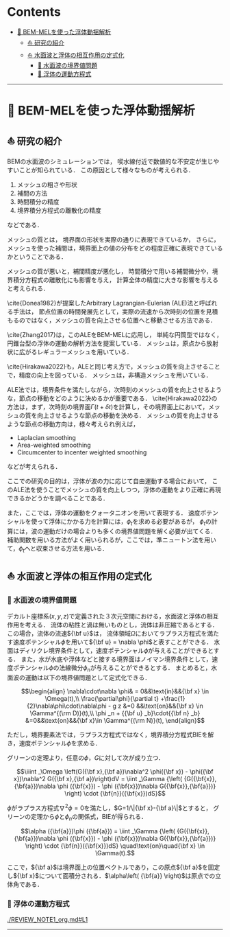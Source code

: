 # Contents
- [🐋 BEM-MELを使った浮体動揺解析](#🐋-BEM-MELを使った浮体動揺解析)
    - [⛵ 研究の紹介](#⛵-研究の紹介)
    - [⛵ 水面波と浮体の相互作用の定式化](#⛵-水面波と浮体の相互作用の定式化)
        - [🪼 水面波の境界値問題](#🪼-水面波の境界値問題)
        - [🪼 浮体の運動方程式](#🪼-浮体の運動方程式)


---
# 🐋 BEM-MELを使った浮体動揺解析 

## ⛵ 研究の紹介 

BEMの水面波のシミュレーションでは，
喫水線付近で数値的な不安定が生じやすいことが知られている．
この原因として様々なものが考えられる．

1. メッシュの粗さや形状
2. 補間の方法
3. 時間積分の精度
4. 境界積分方程式の離散化の精度

などである．

メッシュの質とは，
境界面の形状を実際の通りに表現できているか，
さらに，メッシュを使った補間は，境界面上の値の分布をどの程度正確に表現できているかということである．

メッシュの質が悪いと，補間精度が悪化し，
時間積分で用いる補間微分や，境界積分方程式の離散化にも影響を与え，
計算全体の精度に大きな影響を与えると考えられる．

\cite{Donea1982}が提案したArbitrary Lagrangian-Eulerian (ALE)法と呼ばれる手法は，
節点位置の時間発展先として，実際の流速から次時刻の位置を見積もるのではなく，メッシュの質を向上させる位置へと移動させる方法である．

\cite{Zhang2017}は，このALEをBEM-MELに応用し，
単純な円筒型ではなく，円錐台型の浮体の運動の解析方法を提案している．
メッシュは，原点から放射状に広がるレギュラーメッシュを用いている．

\cite{Hirakawa2022}も，ALEと同じ考え方で，メッシュの質を向上させることで，精度の向上を図っている．
メッシュは，非構造メッシュを用いている．

ALE法では，境界条件を満たしながら，次時刻のメッシュの質を向上させるような，節点の移動をどのように決めるかが重要である．
\cite{Hirakawa2022}の方法は，まず，次時刻の境界面$\Gamma(t+\delta t)$を計算し，その境界面上において，メッシュの質を向上させるような節点の移動を決める．
メッシュの質を向上させるような節点の移動方向は，様々考えられ例えば，

* Laplacian smoothing
* Area-weighted smoothing
* Circumcenter to incenter weighted smoothing

などが考えられる．

ここでの研究の目的は，浮体が波の力に応じて自由運動する場合において，
このALE法を使うことでメッシュの質を向上しつつ，浮体の運動をより正確に再現できるかどうかを調べることである．

また，ここでは，浮体の運動をクォータニオンを用いて表現する．
速度ポテンシャルを使って浮体にかかる力を計算には，$\phi _t$を求める必要があるが，
$\phi _t$の計算には，波の運動だけの場合よりも多くの境界値問題を解く必要が出てくる．
補助関数を用いる方法がよく用いられるが，ここでは，準ニュートン法を用いて，$\phi _t$へと収束させる方法を用いる．

## ⛵ 水面波と浮体の相互作用の定式化 

### 🪼 水面波の境界値問題 

デカルト座標系$(x,y,z)$で定義された３次元空間における，水面波と浮体の相互作用を考える．
流体の粘性と渦は無いものとし，流体は非圧縮であるとする．
この場合，流体の流速${\bf u}$は，
流体領域$\Omega$においてラプラス方程式を満たす速度ポテンシャル$\phi$を用いて${\bf u} = \nabla \phi$と表すことができる．
水面はディリクレ境界条件として，速度ポテンシャル$\phi$が与えることができるとする．
また，水が水底や浮体などと接する境界面はノイマン境界条件として，速度ポテンシャル$\phi$の法線微分$\phi _n$が与えることができるとする．
まとめると，水面波の運動は以下の境界値問題として定式化できる．

```math
\begin{align}
\nabla\cdot\nabla \phi& = 0&&\text{in}&&{\bf x} \in \Omega(t),\\
\frac{\partial\phi}{\partial t} +\frac{1}{2}\nabla\phi\cdot\nabla\phi - g z &=0 &&\text{on}&&{\bf x} \in \Gamma^{(\rm D)}(t),\\
\phi _n + {{\bf u} _b}\cdot{{\bf n} _b} &=0&&\text{on}&&{\bf x}\in \Gamma^{(\rm N)}(t),
\end{align}
```

ただし，境界要素法では，ラプラス方程式ではなく，境界積分方程式BIEを解き，速度ポテンシャル$\phi$を求める．

グリーンの定理より，任意の$`\phi`$，$`G`$に対して次が成り立つ．

```math
\iiint _\Omega \left(G({\bf x},{\bf a})\nabla^2 \phi({\bf x}) - \phi({\bf x})\nabla^2 G({\bf x},{\bf a})\right)dV
= \iint _\Gamma {\left( {G({\bf{x}},{\bf{a}})\nabla \phi ({\bf{x}}) - \phi ({\bf{x}})\nabla G({\bf{x}},{\bf{a}})} \right) \cdot {\bf{n}}({\bf{x}})dS}
```

$`\phi`$がラプラス方程式$`\nabla^2\phi=0`$を満たし，$`G=1/\|{\bf x}-{\bf a}\|`$とすると，
グリーンの定理から$`\phi`$と$`\phi _n`$の関係式，BIEが得られる．

```math
\alpha ({\bf{a}})\phi ({\bf{a}}) = \iint _\Gamma {\left( {G({\bf{x}},{\bf{a}})\nabla \phi ({\bf{x}}) - \phi ({\bf{x}})\nabla G({\bf{x}},{\bf{a}})} \right) \cdot {\bf{n}}({\bf{x}})dS}
\quad\text{on}\quad{\bf x} \in \Gamma(t).
```

ここで，$`{\bf a}`$は境界面上の位置ベクトルであり，この原点$`{\bf a}`$を固定し$`{\bf x}`$について面積分される．$`\alpha\left( {\bf{a}} \right)`$は原点での立体角である．

### 🪼 浮体の運動方程式

[./REVIEW_NOTE1_org.md#L1](./REVIEW_NOTE1_org.md#L1)

---
